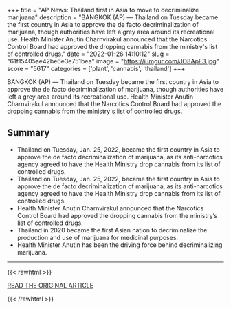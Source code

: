 +++
title = "AP News: Thailand first in Asia to move to decriminalize marijuana"
description = "BANGKOK (AP) — Thailand on Tuesday became the first country in Asia to approve the de facto decriminalization of marijuana, though authorities have left a grey area around its recreational use. Health Minister Anutin Charnvirakul announced that the Narcotics Control Board had approved the dropping cannabis from the ministry's list of controlled drugs."
date = "2022-01-26 14:10:12"
slug = "61f15405ae42be6e3e751bea"
image = "https://i.imgur.com/JO8ApF3.jpg"
score = "5617"
categories = ['plant', 'cannabis', 'thailand']
+++

BANGKOK (AP) — Thailand on Tuesday became the first country in Asia to approve the de facto decriminalization of marijuana, though authorities have left a grey area around its recreational use. Health Minister Anutin Charnvirakul announced that the Narcotics Control Board had approved the dropping cannabis from the ministry's list of controlled drugs.

## Summary

- Thailand on Tuesday, Jan. 25, 2022, became the first country in Asia to approve the de facto decriminalization of marijuana, as its anti-narcotics agency agreed to have the Health Ministry drop cannabis from its list of controlled drugs.
- Thailand on Tuesday, Jan. 25, 2022, became the first country in Asia to approve the de facto decriminalization of marijuana, as its anti-narcotics agency agreed to have the Health Ministry drop cannabis from its list of controlled drugs.
- Health Minister Anutin Charnvirakul announced that the Narcotics Control Board had approved the dropping cannabis from the ministry’s list of controlled drugs.
- Thailand in 2020 became the first Asian nation to decriminalize the production and use of marijuana for medicinal purposes.
- Health Minister Anutin has been the driving force behind decriminalizing marijuana.

---

{{< rawhtml >}}
  <p class="article-category">
    <a target="_blank" href="https://apnews.com/article/health-asia-marijuana-thailand-62cb278fe7eb269cf2bf967d272ab098">READ THE ORIGINAL ARTICLE</a>
  </p>
{{< /rawhtml >}}
